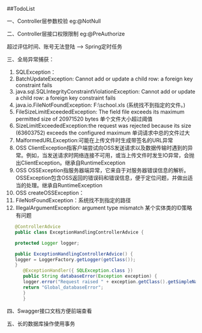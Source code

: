 ##TodoList

一、Controller层参数校验 eg:@NotNull

二、Controller层接口权限限制 eg:@PreAuthorize

超过评估时间、账号无法登陆 --> Spring定时任务

三、全局异常捕获：
1. SQLException：
2. BatchUpdateException: Cannot add or update a child row: a foreign key constraint fails
3. java.sql.SQLIntegrityConstraintViolationException: Cannot add or update a child row: a foreign key constraint fails
4. java.io.FileNotFoundException: F:\school.xls (系统找不到指定的文件。)
5. FileSizeLimitExceededException: The field file exceeds its maximum permitted size of 20971520 bytes 单个文件大小超过阈值
6. SizeLimitExceededException:the request was rejected because its size (63603752) exceeds the configured maximum 单词请求中总的文件过大
7. MalformedURLException:可能在上传文件时生成带签名的URL异常
8. OSS ClientException指客户端尝试向OSS发送请求以及数据传输时遇到的异常。例如，当发送请求时网络连接不可用，或当上传文件时发生IO异常，会抛出ClientException。继承自RuntimeException
9. OSS OSSException指服务器端异常，它来自于对服务器错误信息的解析。OSSException包含OSS返回的错误码和错误信息，便于定位问题，并做出适当的处理。继承自RuntimeException
10. OSS createOSSException：
11. FileNotFoundException：系统找不到指定的路径
12. IllegalArgumentException: argument type mismatch 某个实体类的ID策略有问题
   
```java
   @ControllerAdvice
   public class ExceptionHandlingControllerAdvice {

   protected Logger logger;

   public ExceptionHandlingControllerAdvice() {
   logger = LoggerFactory.getLogger(getClass());
   }
      @ExceptionHandler({ SQLException.class })
      public String databaseError(Exception exception) {
      logger.error("Request raised " + exception.getClass().getSimpleName());
      return "Global_databaseError";
      }
      }
```

四、Swagger接口文档方便前端查看

五、长的数据库操作使用事务